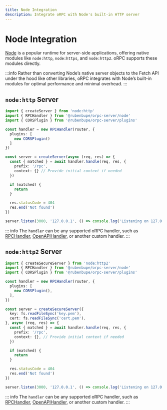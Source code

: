 ```yaml
---
title: Node Integration
description: Integrate oRPC with Node's built-in HTTP server
---
```


# Node Integration

[Node](https://nodejs.org/) is a popular runtime for server-side applications, offering native modules like `node:http`, `node:https`, and `node:http2`. oRPC supports these modules directly.

:::info
Rather than converting Node’s native server objects to the Fetch API under the hood like other libraries, oRPC integrates with Node’s built-in modules for optimal performance and minimal overhead.
:::

## `node:http` Server

```ts
import { createServer } from 'node:http'
import { RPCHandler } from '@rubenbupe/orpc-server/node'
import { CORSPlugin } from '@rubenbupe/orpc-server/plugins'

const handler = new RPCHandler(router, {
  plugins: [
    new CORSPlugin()
  ]
})

const server = createServer(async (req, res) => {
  const { matched } = await handler.handle(req, res, {
    prefix: '/rpc',
    context: {} // Provide initial context if needed
  })

  if (matched) {
    return
  }

  res.statusCode = 404
  res.end('Not found')
})

server.listen(3000, '127.0.0.1', () => console.log('Listening on 127.0.0.1:3000'))
```

::: info
The `handler` can be any supported oRPC handler, such as [RPCHandler](/docs/rpc-handler), [OpenAPIHandler](/docs/openapi/openapi-handler), or another custom handler.
:::

## `node:http2` Server

```ts
import { createSecureServer } from 'node:http2'
import { RPCHandler } from '@rubenbupe/orpc-server/node'
import { CORSPlugin } from '@rubenbupe/orpc-server/plugins'

const handler = new RPCHandler(router, {
  plugins: [
    new CORSPlugin(),
  ],
})

const server = createSecureServer({
  key: fs.readFileSync('key.pem'),
  cert: fs.readFileSync('cert.pem'),
}, async (req, res) => {
  const { matched } = await handler.handle(req, res, {
    prefix: '/rpc',
    context: {}, // Provide initial context if needed
  })

  if (matched) {
    return
  }

  res.statusCode = 404
  res.end('Not found')
})

server.listen(3000, '127.0.0.1', () => console.log('Listening on 127.0.0.1:3000'))
```

::: info
The `handler` can be any supported oRPC handler, such as [RPCHandler](/docs/rpc-handler), [OpenAPIHandler](/docs/openapi/openapi-handler), or another custom handler.
:::
